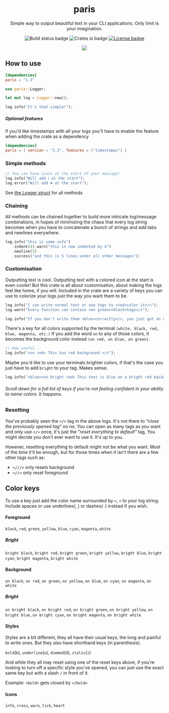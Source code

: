 <h1 align="center">paris</h1>

<p align="center">Simple way to output beautiful text in your CLI applications. Only limit is your imagination.</p>


<p align="center">
   <img alt="Build status badge" src="https://github.com/0x20F/logger/workflows/build/badge.svg"/>
   <img alt="Crates io badge" src="https://img.shields.io/crates/v/paris.svg"/>
   <a href="https://www.gnu.org/licenses/gpl-3.0"><img alt="License badge" src="https://img.shields.io/badge/License-GPLv3-blue.svg"/></a>
</p>


<p align="center">
   <img src="https://github.com/0x20F/logger/blob/master/example/paris_example.gif"/>
</p>


## How to use
```toml
[dependencies]
paris = "1.3"
```

```rust
use paris::Logger;

let mut log = Logger::new();

log.info("It's that simple!");
```
##### Optional features
If you'd like timestamps with all your logs you'll
have to enable the feature when adding the crate as a dependency
```toml
[dependencies]
paris = { version = "1.3", features = ["timestamps"] }
```


### Simple methods
```rust
// You can have icons at the start of your message!
log.info("Will add ℹ at the start");
log.error("Will add ✖ at the start");
```

See [the Logger struct](https://docs.rs/paris/) for all methods


### Chaining
All methods can be chained together to build more intricate
log/message combinations, in hopes of minimizing the chaos
that every log string becomes when you have to concatenate
a bunch of strings and add tabs and newlines everywhere.
```rust
log.info("this is some info")
   .indent(4).warn("this is now indented by 4")
   .newline(5)
   .success("and this is 5 lines under all other messages");
```


### Customisation
Outputting text is cool. Outputting text with a colored icon
at the start is even cooler! But this crate is all about
customisation, about making the logs feel like home, if you will.
Included in the crate are a variety of keys you can use
to colorize your logs just the way you want them to be.
```rust
log.info("I can write normal text or use tags to <red>color it</>");
log.warn("Every function can contain <on green><black>tags</>");

log.info("If you don't write them <bleu>correctly</>, you just get an ugly looking tag");
```

There's a key for all colors supported by the terminal `(white, black, red, blue, magenta, etc.)`
If you add the word `on` to any of those colors, it becomes the
background color instead `(on red, on blue, on green)`.
```rust
// How useful...
log.info("<on red> This has red background </>");
```

Maybe you'd like to use your terminals brighter colors, if that's the case
you just have to add `bright` to your tag. Makes sense.
```rust
log.info("<blue><on bright red> This text is blue on a bright red background</> it's a pain");
```

###### Scroll down for a full list of keys if you're not feeling confident in your ability to name colors. It happens.


### Resetting
You've probably seen the `</>` tag in the above logs. It's not there to
_"close the previously opened tag"_ no no. You can open as many tags as you want
and only use `</>` once, it's just the _"reset everything to default"_ tag, You might
decide you don't ever want to use it. It's up to you.

However, resetting everything to default might not be what you want. Most of the time
it'll be enough, but for those times when it isn't there are a few other tags such as:

* `<///>` only resets background
* `<//>` only reset foreground


## Color keys
To use a key just add the color name surrounded by `<`, `>` to your log string. Include spaces
or use underlines(`_`) or dashes(`-`) instead if you wish.

#### Foreground
`black`, `red`, `green`, `yellow`, `blue`, `cyan`, `magenta`, `white`

##### Bright
`bright black`, `bright red`, `bright green`, `bright yellow`, `bright blue`, `bright cyan`, `bright magenta`,
 `bright white`


#### Background
`on black`, `on red`, `on green`, `on yellow`, `on blue`, `on cyan`, `on magenta`, `on white`

##### Bright
`on bright black`, `on bright red`, `on bright green`, `on bright yellow`, `on bright blue`, `on bright cyan`, 
`on bright magenta`, `on bright white`

#### Styles
Styles are a bit different, they all have their usual keys, the long and painful to write ones. But they 
also have shorthand keys (in parenthesis).

`bold`(`b`), `underline`(`u`), `dimmed`(`d`), `italic`(`i`)

And while they all may reset using one of the reset keys above, if you're looking to turn off a specific
style you've opened, you can just use the exact same key but with a slash `/` in front of it.

Example: `<bold>` gets closed by `</bold>` 

#### Icons
`info`, `cross`, `warn`, `tick`, `heart`
